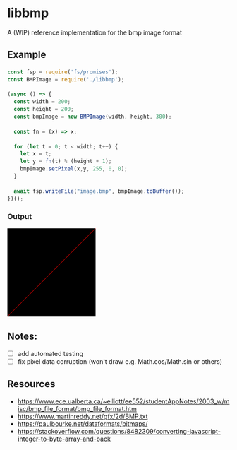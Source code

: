 # libbmp
A (WIP) reference implementation for the bmp image format

## Example
```js
const fsp = require('fs/promises');
const BMPImage = require('./libbmp');

(async () => {
  const width = 200;
  const height = 200;
  const bmpImage = new BMPImage(width, height, 300);

  const fn = (x) => x;

  for (let t = 0; t < width; t++) {
    let x = t;
    let y = fn(t) % (height + 1);
    bmpImage.setPixel(x,y, 255, 0, 0);
  }

  await fsp.writeFile("image.bmp", bmpImage.toBuffer());
})();

```

### Output
![image.bmp](image.bmp)

## Notes:
- [ ] add automated testing
- [ ] fix pixel data corruption (won't draw e.g. Math.cos/Math.sin or others)

## Resources
- https://www.ece.ualberta.ca/~elliott/ee552/studentAppNotes/2003_w/misc/bmp_file_format/bmp_file_format.htm
- https://www.martinreddy.net/gfx/2d/BMP.txt
- https://paulbourke.net/dataformats/bitmaps/
- https://stackoverflow.com/questions/8482309/converting-javascript-integer-to-byte-array-and-back
